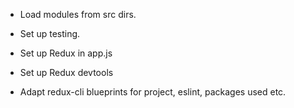 
- Load modules from src dirs.

- Set up testing.

- Set up Redux in app.js

- Set up Redux devtools

- Adapt redux-cli blueprints for project, eslint, packages used etc.
